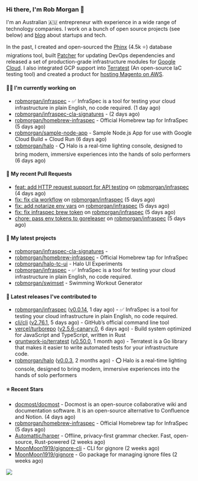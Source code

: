 ### Hi there, I'm Rob Morgan 👋

I'm an Australian 🇦🇺 entrepreneur with experience in a wide range of technology companies. I work on a bunch of
open source projects (see below) and [blog](https://robmorgan.id.au/) about startups and tech.

In the past, I created and open-sourced the [Phinx](https://github.com/cakephp/phinx) (4.5k ⭐️) database migrations tool, built [Patcher](https://blog.gruntwork.io/introducing-patcher-a-new-tool-for-keeping-infrastructure-code-up-to-date-e65b0c203b6b)
for updating DevOps dependencies and released a set of production-grade infrastructure modules for [Google Cloud](https://cloud.google.com/blog/products/devops-sre/deploying-a-production-grade-helm-release-on-gke-with-terraform).
I also integrated GCP support into [Terratest](https://github.com/gruntwork-io/terratest) (An open-source IaC testing tool) and created a product for [hosting Magento on AWS](https://github.com/magecloudkit/magecloudkit).

#### 👨‍💻 I'm currently working on

- [robmorgan/infraspec](https://github.com/robmorgan/infraspec) - ✅ InfraSpec is a tool for testing your cloud infrastructure in plain English, no code required. (1 day ago)
- [robmorgan/infraspec-cla-signatures](https://github.com/robmorgan/infraspec-cla-signatures) -  (2 days ago)
- [robmorgan/homebrew-infraspec](https://github.com/robmorgan/homebrew-infraspec) - Official Homebrew tap for InfraSpec (5 days ago)
- [robmorgan/sample-node-app](https://github.com/robmorgan/sample-node-app) - Sample Node.js App for use with Google Cloud Build &#43; Cloud Run (6 days ago)
- [robmorgan/halo](https://github.com/robmorgan/halo) - ⭕️ Halo is a real-time lighting console, designed to bring modern, immersive experiences into the hands of solo performers (6 days ago)

#### 🔨 My recent Pull Requests

- [feat: add HTTP request support for API testing](https://github.com/robmorgan/infraspec/pull/49) on [robmorgan/infraspec](https://github.com/robmorgan/infraspec) (4 days ago)
- [fix: fix cla workflow](https://github.com/robmorgan/infraspec/pull/47) on [robmorgan/infraspec](https://github.com/robmorgan/infraspec) (5 days ago)
- [fix: add notarize env vars](https://github.com/robmorgan/infraspec/pull/46) on [robmorgan/infraspec](https://github.com/robmorgan/infraspec) (5 days ago)
- [fix: fix infraspec brew token](https://github.com/robmorgan/infraspec/pull/45) on [robmorgan/infraspec](https://github.com/robmorgan/infraspec) (5 days ago)
- [chore: pass env tokens to goreleaser](https://github.com/robmorgan/infraspec/pull/44) on [robmorgan/infraspec](https://github.com/robmorgan/infraspec) (5 days ago)

#### 🌱 My latest projects

- [robmorgan/infraspec-cla-signatures](https://github.com/robmorgan/infraspec-cla-signatures) - 
- [robmorgan/homebrew-infraspec](https://github.com/robmorgan/homebrew-infraspec) - Official Homebrew tap for InfraSpec
- [robmorgan/halo-tc-ui](https://github.com/robmorgan/halo-tc-ui) - Halo UI Experiments
- [robmorgan/infraspec](https://github.com/robmorgan/infraspec) - ✅ InfraSpec is a tool for testing your cloud infrastructure in plain English, no code required.
- [robmorgan/swimset](https://github.com/robmorgan/swimset) - Swimming Workout Generator

#### 🚀 Latest releases I've contributed to

- [robmorgan/infraspec](https://github.com/robmorgan/infraspec) ([v0.0.14](https://github.com/robmorgan/infraspec/releases/tag/v0.0.14), 1 day ago) - ✅ InfraSpec is a tool for testing your cloud infrastructure in plain English, no code required.
- [cli/cli](https://github.com/cli/cli) ([v2.76.1](https://github.com/cli/cli/releases/tag/v2.76.1), 5 days ago) - GitHub’s official command line tool
- [vercel/turborepo](https://github.com/vercel/turborepo) ([v2.5.6-canary.0](https://github.com/vercel/turborepo/releases/tag/v2.5.6-canary.0), 6 days ago) - Build system optimized for JavaScript and TypeScript, written in Rust
- [gruntwork-io/terratest](https://github.com/gruntwork-io/terratest) ([v0.50.0](https://github.com/gruntwork-io/terratest/releases/tag/v0.50.0), 1 month ago) -  Terratest is a Go library that makes it easier to write automated tests for your infrastructure code.
- [robmorgan/halo](https://github.com/robmorgan/halo) ([v0.0.3](https://github.com/robmorgan/halo/releases/tag/v0.0.3), 2 months ago) - ⭕️ Halo is a real-time lighting console, designed to bring modern, immersive experiences into the hands of solo performers

#### ⭐ Recent Stars

- [docmost/docmost](https://github.com/docmost/docmost) - Docmost is an open-source collaborative wiki and documentation software. It is an open-source alternative to Confluence and Notion. (4 days ago)
- [robmorgan/homebrew-infraspec](https://github.com/robmorgan/homebrew-infraspec) - Official Homebrew tap for InfraSpec (5 days ago)
- [Automattic/harper](https://github.com/Automattic/harper) - Offline, privacy-first grammar checker. Fast, open-source, Rust-powered (2 weeks ago)
- [MoonMoon1919/gignore-cli](https://github.com/MoonMoon1919/gignore-cli) - CLI for gignore (2 weeks ago)
- [MoonMoon1919/gignore](https://github.com/MoonMoon1919/gignore) - Go package for managing ignore files (2 weeks ago)

![](https://github-readme-stats.vercel.app/api?username=robmorgan&theme=vision-friendly-dark&hide_border=false&include_all_commits=true&count_private=true)

